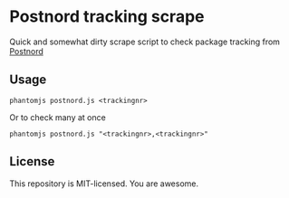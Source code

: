 Postnord tracking scrape
========================

Quick and somewhat dirty scrape script to check package tracking from [Postnord](http://postnord.se)

## Usage

    phantomjs postnord.js <trackingnr>

Or to check many at once

    phantomjs postnord.js "<trackingnr>,<trackingnr>"

## License

This repository is MIT-licensed. You are awesome.
